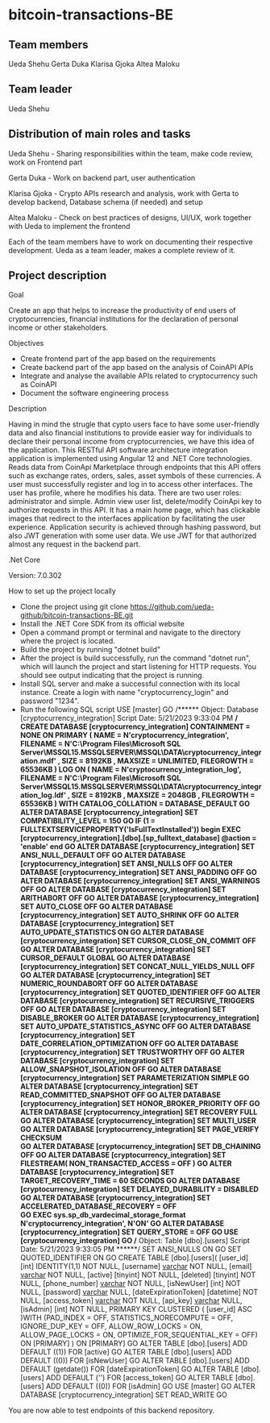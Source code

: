 # bitcoin-transactions-BE
Team members
------------

Ueda Shehu
Gerta Duka
Klarisa Gjoka
Altea Maloku

Team leader
-----------

Ueda Shehu

Distribution of main roles and tasks
------------------------------------

Ueda Shehu - Sharing responsibilities within the team, make code review, work on Frontend part

Gerta Duka - Work on backend part, user authentication

Klarisa Gjoka - Crypto APIs research and analysis, work with Gerta to develop backend, Database schema (if needed) and setup

Altea Maloku - Check on best practices of designs, UI/UX, work together with Ueda to implement the frontend

Each of the team members have to work on documenting their respective development. Ueda as a team leader, makes a complete review of it.

Project description
-------------------

Goal

Create an app that helps to increase the productivity of end users of cryptocurrencies, financial institutions for the declaration of personal income or other stakeholders.

Objectives

 - Create frontend part of the app based on the requirements
 - Create backend part of the app based on the analysis of CoinAPI APIs
 - Integrate and analyse the available APIs related to cryptocurrency such as CoinAPI
 - Document the software engineering process
 
Description

Having in mind the strugle that cypto users face to have some user-friendly data and also financial institutions 
to provide easier way for individuals to declare their personal income from cryptocurrencies, we have this idea of the application.
This RESTful API software architecture integration application is implemented using Angular 12 and .NET Core technologies. 
Reads data from CoinApi Marketplace through endpoints that this API offers such as exchange rates, orders, sales, asset symbols of these currencies.
A user must successfully register and log in to access other interfaces. The user has profile, where he modifies his data. There are two user roles: administrator and simple. Admin view user list, delete/modify CoinApi key to authorize requests in this API. It has a main home page, which has clickable images that redirect to the interfaces application by facilitating the user experience. Application security is achieved through hashing password, but also JWT generation with some user data. We use JWT for that authorized almost any request in the backend part.

.Net Core 

Version: 7.0.302

How to set up the project locally

- Clone the project using git clone https://github.com/ueda-github/bitcoin-transactions-BE.git
- Install the .NET Core SDK from its official website
- Open a command prompt or terminal and navigate to the directory where the project is located.
- Build the project by running "dotnet build"
- After the project is build successfully, run the command "dotnet run", which will launch the project and start listening for HTTP requests. You should see output indicating that the project is running.
- Install SQL server and make a successful connection with its local instance. Create a login with name "cryptocurrency_login" and password "1234".
- Run the following SQL script 
USE [master]
GO
/****** Object:  Database [cryptocurrency_integration]    Script Date: 5/21/2023 9:33:04 PM ******/
CREATE DATABASE [cryptocurrency_integration]
 CONTAINMENT = NONE
 ON  PRIMARY 
( NAME = N'cryptocurrency_integration', FILENAME = N'C:\Program Files\Microsoft SQL Server\MSSQL15.MSSQLSERVER\MSSQL\DATA\cryptocurrency_integration.mdf' , SIZE = 8192KB , MAXSIZE = UNLIMITED, FILEGROWTH = 65536KB )
 LOG ON 
( NAME = N'cryptocurrency_integration_log', FILENAME = N'C:\Program Files\Microsoft SQL Server\MSSQL15.MSSQLSERVER\MSSQL\DATA\cryptocurrency_integration_log.ldf' , SIZE = 8192KB , MAXSIZE = 2048GB , FILEGROWTH = 65536KB )
 WITH CATALOG_COLLATION = DATABASE_DEFAULT
GO
ALTER DATABASE [cryptocurrency_integration] SET COMPATIBILITY_LEVEL = 150
GO
IF (1 = FULLTEXTSERVICEPROPERTY('IsFullTextInstalled'))
begin
EXEC [cryptocurrency_integration].[dbo].[sp_fulltext_database] @action = 'enable'
end
GO
ALTER DATABASE [cryptocurrency_integration] SET ANSI_NULL_DEFAULT OFF 
GO
ALTER DATABASE [cryptocurrency_integration] SET ANSI_NULLS OFF 
GO
ALTER DATABASE [cryptocurrency_integration] SET ANSI_PADDING OFF 
GO
ALTER DATABASE [cryptocurrency_integration] SET ANSI_WARNINGS OFF 
GO
ALTER DATABASE [cryptocurrency_integration] SET ARITHABORT OFF 
GO
ALTER DATABASE [cryptocurrency_integration] SET AUTO_CLOSE OFF 
GO
ALTER DATABASE [cryptocurrency_integration] SET AUTO_SHRINK OFF 
GO
ALTER DATABASE [cryptocurrency_integration] SET AUTO_UPDATE_STATISTICS ON 
GO
ALTER DATABASE [cryptocurrency_integration] SET CURSOR_CLOSE_ON_COMMIT OFF 
GO
ALTER DATABASE [cryptocurrency_integration] SET CURSOR_DEFAULT  GLOBAL 
GO
ALTER DATABASE [cryptocurrency_integration] SET CONCAT_NULL_YIELDS_NULL OFF 
GO
ALTER DATABASE [cryptocurrency_integration] SET NUMERIC_ROUNDABORT OFF 
GO
ALTER DATABASE [cryptocurrency_integration] SET QUOTED_IDENTIFIER OFF 
GO
ALTER DATABASE [cryptocurrency_integration] SET RECURSIVE_TRIGGERS OFF 
GO
ALTER DATABASE [cryptocurrency_integration] SET  DISABLE_BROKER 
GO
ALTER DATABASE [cryptocurrency_integration] SET AUTO_UPDATE_STATISTICS_ASYNC OFF 
GO
ALTER DATABASE [cryptocurrency_integration] SET DATE_CORRELATION_OPTIMIZATION OFF 
GO
ALTER DATABASE [cryptocurrency_integration] SET TRUSTWORTHY OFF 
GO
ALTER DATABASE [cryptocurrency_integration] SET ALLOW_SNAPSHOT_ISOLATION OFF 
GO
ALTER DATABASE [cryptocurrency_integration] SET PARAMETERIZATION SIMPLE 
GO
ALTER DATABASE [cryptocurrency_integration] SET READ_COMMITTED_SNAPSHOT OFF 
GO
ALTER DATABASE [cryptocurrency_integration] SET HONOR_BROKER_PRIORITY OFF 
GO
ALTER DATABASE [cryptocurrency_integration] SET RECOVERY FULL 
GO
ALTER DATABASE [cryptocurrency_integration] SET  MULTI_USER 
GO
ALTER DATABASE [cryptocurrency_integration] SET PAGE_VERIFY CHECKSUM  
GO
ALTER DATABASE [cryptocurrency_integration] SET DB_CHAINING OFF 
GO
ALTER DATABASE [cryptocurrency_integration] SET FILESTREAM( NON_TRANSACTED_ACCESS = OFF ) 
GO
ALTER DATABASE [cryptocurrency_integration] SET TARGET_RECOVERY_TIME = 60 SECONDS 
GO
ALTER DATABASE [cryptocurrency_integration] SET DELAYED_DURABILITY = DISABLED 
GO
ALTER DATABASE [cryptocurrency_integration] SET ACCELERATED_DATABASE_RECOVERY = OFF  
GO
EXEC sys.sp_db_vardecimal_storage_format N'cryptocurrency_integration', N'ON'
GO
ALTER DATABASE [cryptocurrency_integration] SET QUERY_STORE = OFF
GO
USE [cryptocurrency_integration]
GO
/****** Object:  Table [dbo].[users]    Script Date: 5/21/2023 9:33:05 PM ******/
SET ANSI_NULLS ON
GO
SET QUOTED_IDENTIFIER ON
GO
CREATE TABLE [dbo].[users](
	[user_id] [int] IDENTITY(1,1) NOT NULL,
	[username] [varchar](50) NOT NULL,
	[email] [varchar](50) NOT NULL,
	[active] [tinyint] NOT NULL,
	[deleted] [tinyint] NOT NULL,
	[phone_number] [varchar](50) NOT NULL,
	[isNewUser] [int] NOT NULL,
	[password] [varchar](500) NULL,
	[dateExpirationToken] [datetime] NOT NULL,
	[access_token] [varchar](600) NOT NULL,
	[api_key] [varchar](400) NULL,
	[isAdmin] [int] NOT NULL,
PRIMARY KEY CLUSTERED 
(
	[user_id] ASC
)WITH (PAD_INDEX = OFF, STATISTICS_NORECOMPUTE = OFF, IGNORE_DUP_KEY = OFF, ALLOW_ROW_LOCKS = ON, ALLOW_PAGE_LOCKS = ON, OPTIMIZE_FOR_SEQUENTIAL_KEY = OFF) ON [PRIMARY]
) ON [PRIMARY]
GO
ALTER TABLE [dbo].[users] ADD  DEFAULT ((1)) FOR [active]
GO
ALTER TABLE [dbo].[users] ADD  DEFAULT ((0)) FOR [isNewUser]
GO
ALTER TABLE [dbo].[users] ADD  DEFAULT (getdate()) FOR [dateExpirationToken]
GO
ALTER TABLE [dbo].[users] ADD  DEFAULT ('') FOR [access_token]
GO
ALTER TABLE [dbo].[users] ADD  DEFAULT ((0)) FOR [isAdmin]
GO
USE [master]
GO
ALTER DATABASE [cryptocurrency_integration] SET  READ_WRITE 
GO

You are now able to test endpoints of this backend repository.

